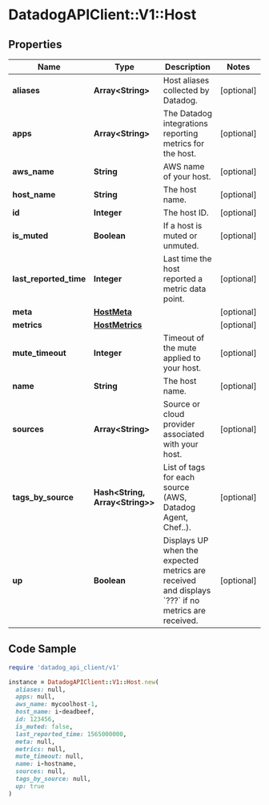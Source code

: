 # DatadogAPIClient::V1::Host

## Properties

| Name | Type | Description | Notes |
| ---- | ---- | ----------- | ----- |
| **aliases** | **Array&lt;String&gt;** | Host aliases collected by Datadog. | [optional] |
| **apps** | **Array&lt;String&gt;** | The Datadog integrations reporting metrics for the host. | [optional] |
| **aws_name** | **String** | AWS name of your host. | [optional] |
| **host_name** | **String** | The host name. | [optional] |
| **id** | **Integer** | The host ID. | [optional] |
| **is_muted** | **Boolean** | If a host is muted or unmuted. | [optional] |
| **last_reported_time** | **Integer** | Last time the host reported a metric data point. | [optional] |
| **meta** | [**HostMeta**](HostMeta.md) |  | [optional] |
| **metrics** | [**HostMetrics**](HostMetrics.md) |  | [optional] |
| **mute_timeout** | **Integer** | Timeout of the mute applied to your host. | [optional] |
| **name** | **String** | The host name. | [optional] |
| **sources** | **Array&lt;String&gt;** | Source or cloud provider associated with your host. | [optional] |
| **tags_by_source** | **Hash&lt;String, Array&lt;String&gt;&gt;** | List of tags for each source (AWS, Datadog Agent, Chef..). | [optional] |
| **up** | **Boolean** | Displays UP when the expected metrics are received and displays &#x60;???&#x60; if no metrics are received. | [optional] |

## Code Sample

```ruby
require 'datadog_api_client/v1'

instance = DatadogAPIClient::V1::Host.new(
  aliases: null,
  apps: null,
  aws_name: mycoolhost-1,
  host_name: i-deadbeef,
  id: 123456,
  is_muted: false,
  last_reported_time: 1565000000,
  meta: null,
  metrics: null,
  mute_timeout: null,
  name: i-hostname,
  sources: null,
  tags_by_source: null,
  up: true
)
```


